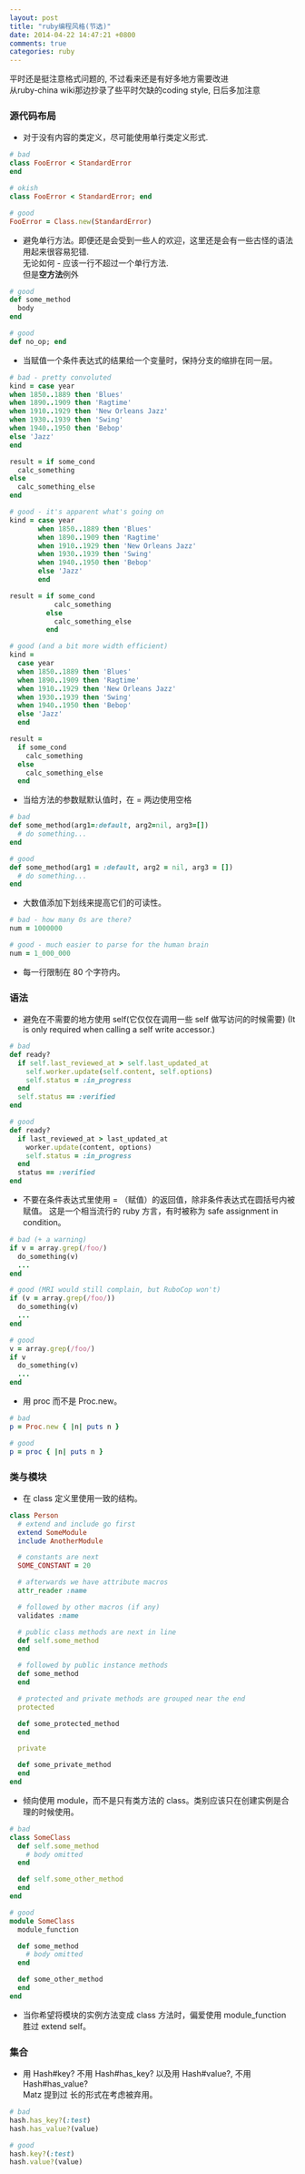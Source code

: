 ```yaml
---
layout: post
title: "ruby编程风格(节选)"
date: 2014-04-22 14:47:21 +0800
comments: true
categories: ruby
---
```

平时还是挺注意格式问题的, 不过看来还是有好多地方需要改进  
从ruby-china wiki那边抄录了些平时欠缺的coding style, 日后多加注意

### 源代码布局

*   对于没有内容的类定义，尽可能使用单行类定义形式.
``` ruby 
# bad
class FooError < StandardError
end

# okish
class FooError < StandardError; end

# good
FooError = Class.new(StandardError)
```

* 避免单行方法。即便还是会受到一些人的欢迎，这里还是会有一些古怪的语法用起来很容易犯错.  
    无论如何 - 应该一行不超过一个单行方法.  
    但是**空方法**例外
``` ruby 
# good
def some_method
  body
end

# good
def no_op; end
```

* 当赋值一个条件表达式的结果给一个变量时，保持分支的缩排在同一层。
``` ruby
# bad - pretty convoluted
kind = case year
when 1850..1889 then 'Blues'
when 1890..1909 then 'Ragtime'
when 1910..1929 then 'New Orleans Jazz'
when 1930..1939 then 'Swing'
when 1940..1950 then 'Bebop'
else 'Jazz'
end

result = if some_cond
  calc_something
else
  calc_something_else
end

# good - it's apparent what's going on
kind = case year
       when 1850..1889 then 'Blues'
       when 1890..1909 then 'Ragtime'
       when 1910..1929 then 'New Orleans Jazz'
       when 1930..1939 then 'Swing'
       when 1940..1950 then 'Bebop'
       else 'Jazz'
       end

result = if some_cond
           calc_something
         else
           calc_something_else
         end

# good (and a bit more width efficient)
kind =
  case year
  when 1850..1889 then 'Blues'
  when 1890..1909 then 'Ragtime'
  when 1910..1929 then 'New Orleans Jazz'
  when 1930..1939 then 'Swing'
  when 1940..1950 then 'Bebop'
  else 'Jazz'
  end

result =
  if some_cond
    calc_something
  else
    calc_something_else
  end
```

* 当给方法的参数赋默认值时，在 = 两边使用空格
``` ruby
# bad
def some_method(arg1=:default, arg2=nil, arg3=[])
  # do something...
end

# good
def some_method(arg1 = :default, arg2 = nil, arg3 = [])
  # do something...
end
```

* 大数值添加下划线来提高它们的可读性。
``` ruby
# bad - how many 0s are there?
num = 1000000

# good - much easier to parse for the human brain
num = 1_000_000
```

* 每一行限制在 80 个字符内。

### 语法

* 避免在不需要的地方使用 self(它仅仅在调用一些 self 做写访问的时候需要)
    (It is only required when calling a self write accessor.)
``` ruby
# bad
def ready?
  if self.last_reviewed_at > self.last_updated_at
    self.worker.update(self.content, self.options)
    self.status = :in_progress
  end
  self.status == :verified
end

# good
def ready?
  if last_reviewed_at > last_updated_at
    worker.update(content, options)
    self.status = :in_progress
  end
  status == :verified
end
```    

* 不要在条件表达式里使用 = （赋值）的返回值，除非条件表达式在圆括号内被赋值。
    这是一个相当流行的 ruby 方言，有时被称为 safe assignment in condition。
``` ruby
# bad (+ a warning)
if v = array.grep(/foo/)
  do_something(v)
  ...
end

# good (MRI would still complain, but RuboCop won't)
if (v = array.grep(/foo/))
  do_something(v)
  ...
end

# good
v = array.grep(/foo/)
if v
  do_something(v)
  ...
end
```

* 用 proc 而不是 Proc.new。

``` ruby
# bad
p = Proc.new { |n| puts n }

# good
p = proc { |n| puts n }
```    

### 类与模块

* 在 class 定义里使用一致的结构。
``` ruby
class Person
  # extend and include go first
  extend SomeModule
  include AnotherModule

  # constants are next
  SOME_CONSTANT = 20

  # afterwards we have attribute macros
  attr_reader :name

  # followed by other macros (if any)
  validates :name

  # public class methods are next in line
  def self.some_method
  end

  # followed by public instance methods
  def some_method
  end

  # protected and private methods are grouped near the end
  protected

  def some_protected_method
  end

  private

  def some_private_method
  end
end
```

* 倾向使用 module，而不是只有类方法的 class。类别应该只在创建实例是合理的时候使用。
``` ruby
# bad
class SomeClass
  def self.some_method
    # body omitted
  end

  def self.some_other_method
  end
end

# good
module SomeClass
  module_function

  def some_method
    # body omitted
  end

  def some_other_method
  end
end
```

* 当你希望将模块的实例方法变成 class 方法时，偏爱使用 module_function 胜过 extend self。

### 集合

* 用 Hash#key? 不用 Hash#has_key? 以及用 Hash#value?, 不用 Hash#has_value?  
    Matz 提到过 长的形式在考虑被弃用。
```ruby
# bad
hash.has_key?(:test)
hash.has_value?(value)

# good
hash.key?(:test)
hash.value?(value)
```    
